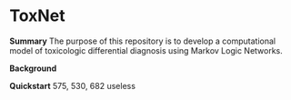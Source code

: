 # ToxNet 

**Summary** The purpose of this repository is to develop a computational model of toxicologic differential diagnosis using Markov Logic Networks. 

**Background**

**Quickstart** 
575, 530, 682 useless
